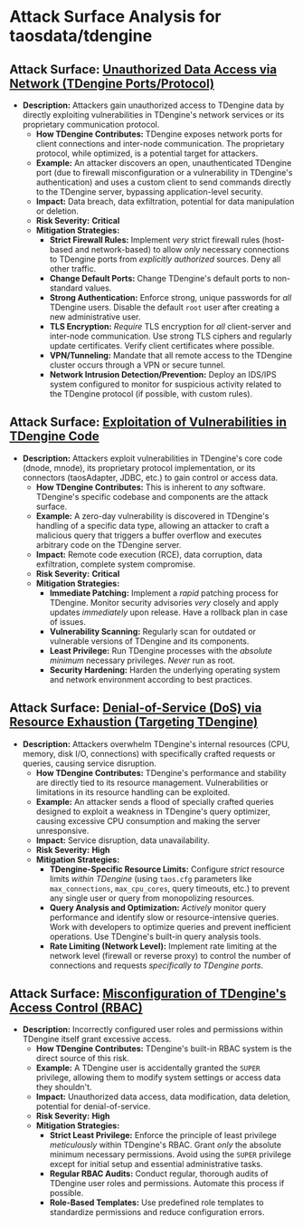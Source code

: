 # Attack Surface Analysis for taosdata/tdengine

## Attack Surface: [Unauthorized Data Access via Network (TDengine Ports/Protocol)](./attack_surfaces/unauthorized_data_access_via_network__tdengine_portsprotocol_.md)

*   **Description:** Attackers gain unauthorized access to TDengine data by directly exploiting vulnerabilities in TDengine's network services or its proprietary communication protocol.
    *   **How TDengine Contributes:** TDengine exposes network ports for client connections and inter-node communication.  The proprietary protocol, while optimized, is a potential target for attackers.
    *   **Example:** An attacker discovers an open, unauthenticated TDengine port (due to firewall misconfiguration or a vulnerability in TDengine's authentication) and uses a custom client to send commands directly to the TDengine server, bypassing application-level security.
    *   **Impact:** Data breach, data exfiltration, potential for data manipulation or deletion.
    *   **Risk Severity:** **Critical**
    *   **Mitigation Strategies:**
        *   **Strict Firewall Rules:** Implement *very* strict firewall rules (host-based and network-based) to allow *only* necessary connections to TDengine ports from *explicitly authorized* sources.  Deny all other traffic.
        *   **Change Default Ports:** Change TDengine's default ports to non-standard values.
        *   **Strong Authentication:** Enforce strong, unique passwords for *all* TDengine users.  Disable the default `root` user after creating a new administrative user.
        *   **TLS Encryption:** *Require* TLS encryption for *all* client-server and inter-node communication.  Use strong TLS ciphers and regularly update certificates.  Verify client certificates where possible.
        *   **VPN/Tunneling:** Mandate that all remote access to the TDengine cluster occurs through a VPN or secure tunnel.
        *   **Network Intrusion Detection/Prevention:** Deploy an IDS/IPS system configured to monitor for suspicious activity related to the TDengine protocol (if possible, with custom rules).

## Attack Surface: [Exploitation of Vulnerabilities in TDengine Code](./attack_surfaces/exploitation_of_vulnerabilities_in_tdengine_code.md)

*   **Description:** Attackers exploit vulnerabilities in TDengine's core code (dnode, mnode), its proprietary protocol implementation, or its connectors (taosAdapter, JDBC, etc.) to gain control or access data.
    *   **How TDengine Contributes:** This is inherent to *any* software.  TDengine's specific codebase and components are the attack surface.
    *   **Example:** A zero-day vulnerability is discovered in TDengine's handling of a specific data type, allowing an attacker to craft a malicious query that triggers a buffer overflow and executes arbitrary code on the TDengine server.
    *   **Impact:** Remote code execution (RCE), data corruption, data exfiltration, complete system compromise.
    *   **Risk Severity:** **Critical**
    *   **Mitigation Strategies:**
        *   **Immediate Patching:** Implement a *rapid* patching process for TDengine.  Monitor security advisories *very* closely and apply updates *immediately* upon release.  Have a rollback plan in case of issues.
        *   **Vulnerability Scanning:** Regularly scan for outdated or vulnerable versions of TDengine and its components.
        *   **Least Privilege:** Run TDengine processes with the *absolute minimum* necessary privileges.  *Never* run as root.
        *   **Security Hardening:** Harden the underlying operating system and network environment according to best practices.

## Attack Surface: [Denial-of-Service (DoS) via Resource Exhaustion (Targeting TDengine)](./attack_surfaces/denial-of-service__dos__via_resource_exhaustion__targeting_tdengine_.md)

*   **Description:** Attackers overwhelm TDengine's internal resources (CPU, memory, disk I/O, connections) with specifically crafted requests or queries, causing service disruption.
    *   **How TDengine Contributes:** TDengine's performance and stability are directly tied to its resource management.  Vulnerabilities or limitations in its resource handling can be exploited.
    *   **Example:** An attacker sends a flood of specially crafted queries designed to exploit a weakness in TDengine's query optimizer, causing excessive CPU consumption and making the server unresponsive.
    *   **Impact:** Service disruption, data unavailability.
    *   **Risk Severity:** **High**
    *   **Mitigation Strategies:**
        *   **TDengine-Specific Resource Limits:** Configure *strict* resource limits *within TDengine* (using `taos.cfg` parameters like `max_connections`, `max_cpu_cores`, query timeouts, etc.) to prevent any single user or query from monopolizing resources.
        *   **Query Analysis and Optimization:** *Actively* monitor query performance and identify slow or resource-intensive queries.  Work with developers to optimize queries and prevent inefficient operations.  Use TDengine's built-in query analysis tools.
        *   **Rate Limiting (Network Level):** Implement rate limiting at the network level (firewall or reverse proxy) to control the number of connections and requests *specifically to TDengine ports*.

## Attack Surface: [Misconfiguration of TDengine's Access Control (RBAC)](./attack_surfaces/misconfiguration_of_tdengine's_access_control__rbac_.md)

*   **Description:** Incorrectly configured user roles and permissions within TDengine itself grant excessive access.
    *   **How TDengine Contributes:** TDengine's built-in RBAC system is the direct source of this risk.
    *   **Example:** A TDengine user is accidentally granted the `SUPER` privilege, allowing them to modify system settings or access data they shouldn't.
    *   **Impact:** Unauthorized data access, data modification, data deletion, potential for denial-of-service.
    *   **Risk Severity:** **High**
    *   **Mitigation Strategies:**
        *   **Strict Least Privilege:** Enforce the principle of least privilege *meticulously* within TDengine's RBAC.  Grant *only* the absolute minimum necessary permissions.  Avoid using the `SUPER` privilege except for initial setup and essential administrative tasks.
        *   **Regular RBAC Audits:** Conduct regular, thorough audits of TDengine user roles and permissions.  Automate this process if possible.
        *   **Role-Based Templates:** Use predefined role templates to standardize permissions and reduce configuration errors.

